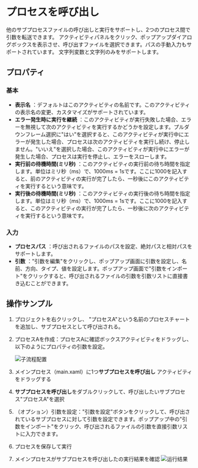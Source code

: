 # プロセスを呼び出し

他のサブプロセスファイルの呼び出しと実行をサポートし、2つのプロセス間で引数を転送できます。 アクティビティパネルをクリック、ポップアップダイアログボックスを表示させ、呼び出すファイルを選択できます。パスの手動入力もサポートされています。 文字列変数と文字列のみをサポートします。

## プロパティ

### 基本
- **表示名** ：デフォルトはこのアクティビティの名前です。このアクティビティの表示名の変更、カスタマイズがサポートされています。
- **エラー発生時に実行を継続** ：このアクティビティが実行失敗した場合、エラーを無視して次のアクティビティを実行するかどうかを設定します。プルダウンフレーム選択に"はい"を選択すると、このアクティビティが実行中にエラーが発生した場合、プロセスは次のアクティビティを実行し続け、停止しません。"いいえ"を選択した場合、このアクティビティが実行中にエラーが発生した場合、プロセスは実行を停止し、エラーをスローします。
- **実行前の待機時間(ミリ秒)** ：このアクティビティの実行前の待ち時間を指定します。単位はミリ秒（ms）で、1000ms = 1sです。ここに1000を記入すると、前のアクティビティの実行が完了したら、一秒後にこのアクティビティを実行するという意味です。
- **実行後の待機時間(ミリ秒)** ：このアクティビティの実行後の待ち時間を指定します。単位はミリ秒（ms）で、1000ms = 1sです。ここに1000を記入すると、このアクティビティの実行が完了したら、一秒後に次のアクティビティを実行するという意味です。

### 入力

- **プロセスパス** ：呼び出されるファイルのパスを設定、絶対パスと相対パスをサポートします。
- **引数** ："引数を編集"をクリックし、ポップアップ画面に引数を設定し、名前、方向、タイプ、値を設定します。ポップアップ画面で"引数をインポート"をクリックすると、呼び出されるファイルの引数を引数リストに直接書き込むことができます。

## 操作サンプル
1. プロジェクトを右クリックし、 "プロセスA"という名前のプロセスチャートを追加し、サブプロセスとして呼び出される。
2. プロセスAを作成：プロセスAに確認ボックスアクティビティをドラッグし、以下のようにプロパティの引数を設定。

   ![子流程配置](https://docimages.blob.core.chinacloudapi.cn/images/Activities/invokesubflow20201217.png)

3. メインプロセス（main.xaml）に1つ**サブプロセスを呼び出し** アクティビティをドラッグする
4. **サブプロセスを呼び出し**をダブルクリックして、呼び出したいサブプロセス"プロセスA"を選択
5. （オプション）引数を設定："引数を設定"ボタンをクリックして、呼び出されているサブプロセスに対して引数を設定できます。ポップアップ中の"引数をインポート"をクリック、呼び出されるファイルの引数を直接引数リストに入力できます。
6. プロセスを保存して実行
7. メインプロセスがサブプロセスを呼び出したの実行結果を確認
   ![运行结果](https://docimages.blob.core.chinacloudapi.cn/images/Activities/invokesubflowresult20201217.png)

